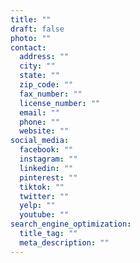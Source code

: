 ```yaml
---
title: ""
draft: false
photo: ""
contact:
  address: ""
  city: ""
  state: ""
  zip_code: ""
  fax_number: ""
  license_number: ""
  email: ""
  phone: ""
  website: ""
social_media:
  facebook: ""
  instagram: ""
  linkedin: ""
  pinterest: ""
  tiktok: ""
  twitter: ""
  yelp: ""
  youtube: ""
search_engine_optimization:
  title_tag: ""
  meta_description: ""
---
```


